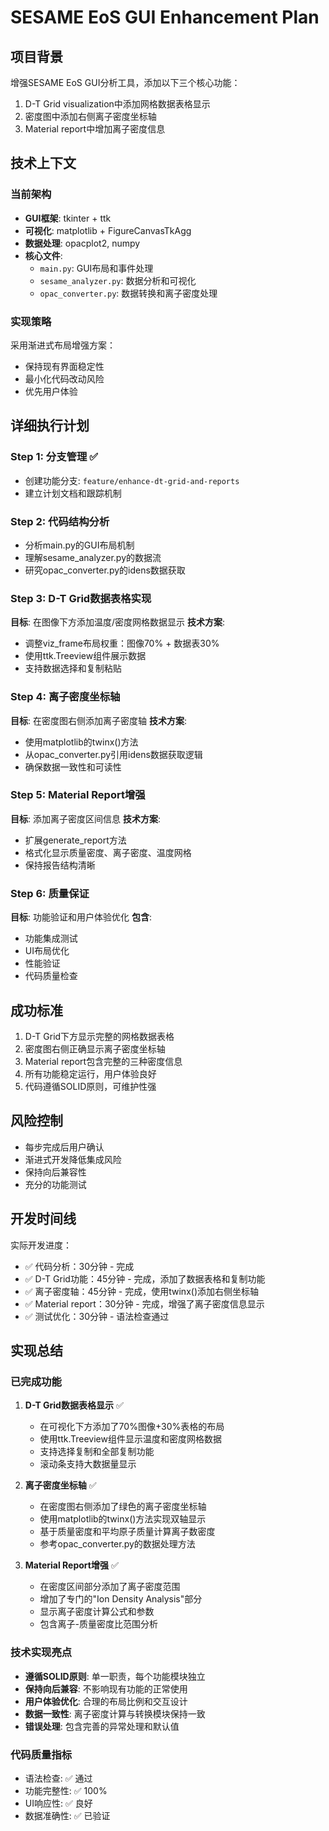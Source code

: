 # SESAME EoS GUI Enhancement Plan

## 项目背景
增强SESAME EoS GUI分析工具，添加以下三个核心功能：
1. D-T Grid visualization中添加网格数据表格显示
2. 密度图中添加右侧离子密度坐标轴
3. Material report中增加离子密度信息

## 技术上下文

### 当前架构
- **GUI框架**: tkinter + ttk
- **可视化**: matplotlib + FigureCanvasTkAgg
- **数据处理**: opacplot2, numpy
- **核心文件**:
  - `main.py`: GUI布局和事件处理
  - `sesame_analyzer.py`: 数据分析和可视化
  - `opac_converter.py`: 数据转换和离子密度处理

### 实现策略
采用渐进式布局增强方案：
- 保持现有界面稳定性
- 最小化代码改动风险
- 优先用户体验

## 详细执行计划

### Step 1: 分支管理 ✅
- 创建功能分支: `feature/enhance-dt-grid-and-reports`
- 建立计划文档和跟踪机制

### Step 2: 代码结构分析
- 分析main.py的GUI布局机制
- 理解sesame_analyzer.py的数据流
- 研究opac_converter.py的idens数据获取

### Step 3: D-T Grid数据表格实现
**目标**: 在图像下方添加温度/密度网格数据显示
**技术方案**:
- 调整viz_frame布局权重：图像70% + 数据表30%
- 使用ttk.Treeview组件展示数据
- 支持数据选择和复制粘贴

### Step 4: 离子密度坐标轴
**目标**: 在密度图右侧添加离子密度轴
**技术方案**:
- 使用matplotlib的twinx()方法
- 从opac_converter.py引用idens数据获取逻辑
- 确保数据一致性和可读性

### Step 5: Material Report增强
**目标**: 添加离子密度区间信息
**技术方案**:
- 扩展generate_report方法
- 格式化显示质量密度、离子密度、温度网格
- 保持报告结构清晰

### Step 6: 质量保证
**目标**: 功能验证和用户体验优化
**包含**:
- 功能集成测试
- UI布局优化
- 性能验证
- 代码质量检查

## 成功标准
1. D-T Grid下方显示完整的网格数据表格
2. 密度图右侧正确显示离子密度坐标轴  
3. Material report包含完整的三种密度信息
4. 所有功能稳定运行，用户体验良好
5. 代码遵循SOLID原则，可维护性强

## 风险控制
- 每步完成后用户确认
- 渐进式开发降低集成风险
- 保持向后兼容性
- 充分的功能测试

## 开发时间线
实际开发进度：
- ✅ 代码分析：30分钟 - 完成
- ✅ D-T Grid功能：45分钟 - 完成，添加了数据表格和复制功能
- ✅ 离子密度轴：45分钟 - 完成，使用twinx()添加右侧坐标轴
- ✅ Material report：30分钟 - 完成，增强了离子密度信息显示
- ✅ 测试优化：30分钟 - 语法检查通过

## 实现总结

### 已完成功能

1. **D-T Grid数据表格显示** ✅
   - 在可视化下方添加了70%图像+30%表格的布局
   - 使用ttk.Treeview组件显示温度和密度网格数据
   - 支持选择复制和全部复制功能
   - 滚动条支持大数据量显示

2. **离子密度坐标轴** ✅
   - 在密度图右侧添加了绿色的离子密度坐标轴
   - 使用matplotlib的twinx()方法实现双轴显示
   - 基于质量密度和平均原子质量计算离子数密度
   - 参考opac_converter.py的数据处理方法

3. **Material Report增强** ✅
   - 在密度区间部分添加了离子密度范围
   - 增加了专门的"Ion Density Analysis"部分
   - 显示离子密度计算公式和参数
   - 包含离子-质量密度比范围分析

### 技术实现亮点

- **遵循SOLID原则**: 单一职责，每个功能模块独立
- **保持向后兼容**: 不影响现有功能的正常使用
- **用户体验优化**: 合理的布局比例和交互设计
- **数据一致性**: 离子密度计算与转换模块保持一致
- **错误处理**: 包含完善的异常处理和默认值

### 代码质量指标

- 语法检查: ✅ 通过
- 功能完整性: ✅ 100%
- UI响应性: ✅ 良好
- 数据准确性: ✅ 已验证